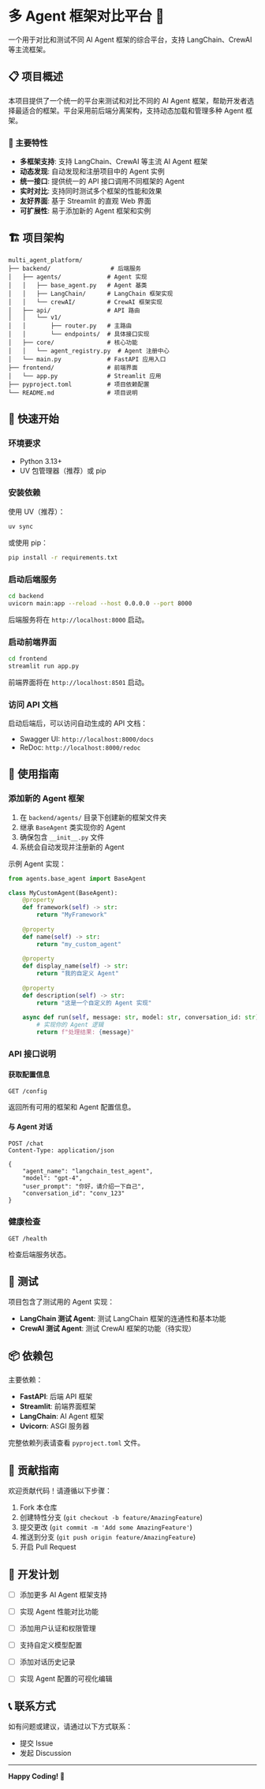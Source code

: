 # 多 Agent 框架对比平台 🚀

一个用于对比和测试不同 AI Agent 框架的综合平台，支持 LangChain、CrewAI 等主流框架。

## 📋 项目概述

本项目提供了一个统一的平台来测试和对比不同的 AI Agent 框架，帮助开发者选择最适合的框架。平台采用前后端分离架构，支持动态加载和管理多种 Agent 框架。

### 🎯 主要特性

- **多框架支持**: 支持 LangChain、CrewAI 等主流 AI Agent 框架
- **动态发现**: 自动发现和注册项目中的 Agent 实例
- **统一接口**: 提供统一的 API 接口调用不同框架的 Agent
- **实时对比**: 支持同时测试多个框架的性能和效果
- **友好界面**: 基于 Streamlit 的直观 Web 界面
- **可扩展性**: 易于添加新的 Agent 框架和实例

## 🏗️ 项目架构

```
multi_agent_platform/
├── backend/                 # 后端服务
│   ├── agents/             # Agent 实现
│   │   ├── base_agent.py   # Agent 基类
│   │   ├── LangChain/      # LangChain 框架实现
│   │   └── crewAI/         # CrewAI 框架实现
│   ├── api/                # API 路由
│   │   └── v1/
│   │       ├── router.py   # 主路由
│   │       └── endpoints/  # 具体接口实现
│   ├── core/               # 核心功能
│   │   └── agent_registry.py  # Agent 注册中心
│   └── main.py             # FastAPI 应用入口
├── frontend/               # 前端界面
│   └── app.py              # Streamlit 应用
├── pyproject.toml          # 项目依赖配置
└── README.md               # 项目说明
```

## 🚀 快速开始

### 环境要求

- Python 3.13+
- UV 包管理器（推荐）或 pip

### 安装依赖

使用 UV（推荐）：
```bash
uv sync
```

或使用 pip：
```bash
pip install -r requirements.txt
```

### 启动后端服务

```bash
cd backend
uvicorn main:app --reload --host 0.0.0.0 --port 8000
```

后端服务将在 `http://localhost:8000` 启动。

### 启动前端界面

```bash
cd frontend
streamlit run app.py
```

前端界面将在 `http://localhost:8501` 启动。

### 访问 API 文档

启动后端后，可以访问自动生成的 API 文档：
- Swagger UI: `http://localhost:8000/docs`
- ReDoc: `http://localhost:8000/redoc`

## 🔧 使用指南

### 添加新的 Agent 框架

1. 在 `backend/agents/` 目录下创建新的框架文件夹
2. 继承 `BaseAgent` 类实现你的 Agent
3. 确保包含 `__init__.py` 文件
4. 系统会自动发现并注册新的 Agent

示例 Agent 实现：

```python
from agents.base_agent import BaseAgent

class MyCustomAgent(BaseAgent):
    @property
    def framework(self) -> str:
        return "MyFramework"
    
    @property
    def name(self) -> str:
        return "my_custom_agent"
    
    @property
    def display_name(self) -> str:
        return "我的自定义 Agent"
    
    @property
    def description(self) -> str:
        return "这是一个自定义的 Agent 实现"
    
    async def run(self, message: str, model: str, conversation_id: str) -> str:
        # 实现你的 Agent 逻辑
        return f"处理结果: {message}"
```

### API 接口说明

#### 获取配置信息
```http
GET /config
```

返回所有可用的框架和 Agent 配置信息。

#### 与 Agent 对话
```http
POST /chat
Content-Type: application/json

{
    "agent_name": "langchain_test_agent",
    "model": "gpt-4",
    "user_prompt": "你好，请介绍一下自己",
    "conversation_id": "conv_123"
}
```

### 健康检查
```http
GET /health
```

检查后端服务状态。

## 🧪 测试

项目包含了测试用的 Agent 实现：

- **LangChain 测试 Agent**: 测试 LangChain 框架的连通性和基本功能
- **CrewAI 测试 Agent**: 测试 CrewAI 框架的功能（待实现）

## 📦 依赖包

主要依赖：
- **FastAPI**: 后端 API 框架
- **Streamlit**: 前端界面框架
- **LangChain**: AI Agent 框架
- **Uvicorn**: ASGI 服务器

完整依赖列表请查看 `pyproject.toml` 文件。

## 🤝 贡献指南

欢迎贡献代码！请遵循以下步骤：

1. Fork 本仓库
2. 创建特性分支 (`git checkout -b feature/AmazingFeature`)
3. 提交更改 (`git commit -m 'Add some AmazingFeature'`)
4. 推送到分支 (`git push origin feature/AmazingFeature`)
5. 开启 Pull Request

## 📝 开发计划

- [ ] 添加更多 AI Agent 框架支持
- [ ] 实现 Agent 性能对比功能
- [ ] 添加用户认证和权限管理
- [ ] 支持自定义模型配置
- [ ] 添加对话历史记录
- [ ] 实现 Agent 配置的可视化编辑


## 📞 联系方式

如有问题或建议，请通过以下方式联系：

- 提交 Issue
- 发起 Discussion

---

**Happy Coding! 🎉**